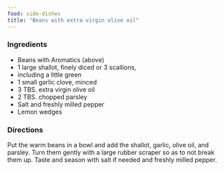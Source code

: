 ```yaml
---
food: side-dishes
title: "Beans with extra virgin olive oil"
---
```


### Ingredients

- Beans with Aromatics (above)
- 1 large shallot, finely diced or 3 scallions,
- including a little green
- 1 small garlic clove, minced
- 3 TBS. extra virgin olive oil
- 2 TBS. chopped parsley
- Salt and freshly milled pepper
- Lemon wedges

### Directions

Put the warm beans in a bowl and add the shallot, garlic, olive oil, and parsley. Turn them gently with a large rubber scraper so as to not break them up. Taste and season with salt if needed and freshly milled pepper.

